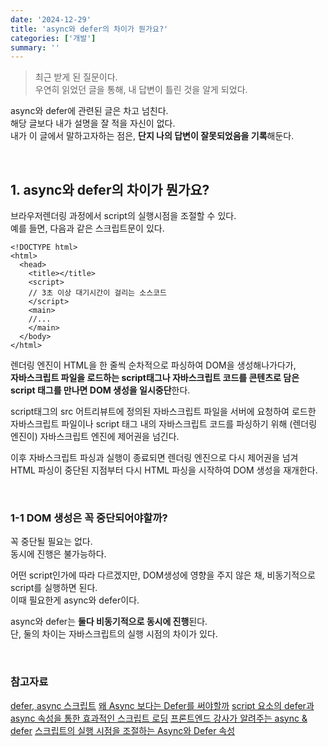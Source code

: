```yaml
---
date: '2024-12-29'
title: 'async와 defer의 차이가 뭔가요?'
categories: ['개발']
summary: ''
---
```


> 최근 받게 된 질문이다.  
> 우연히 읽었던 글을 통해, 내 답변이 틀린 것을 알게 되었다.

async와 defer에 관련된 글은 차고 넘친다.  
해당 글보다 내가 설명을 잘 적을 자신이 없다.  
내가 이 글에서 말하고자하는 점은, **단지 나의 답변이 잘못되었음을 기록**해둔다.

<br/>

## 1. async와 defer의 차이가 뭔가요?

브라우저렌더링 과정에서 script의 실행시점을 조절할 수 있다.  
예를 들면, 다음과 같은 스크립트문이 있다.

```JS
<!DOCTYPE html>
<html>
  <head>
    <title></title>
    <script>
    // 3초 이상 대기시간이 걸리는 소스코드
    </script>
    <main>
    //...
    </main>
  </body>
</html>
```

렌더링 엔진이 HTML을 한 줄씩 순차적으로 파싱하여 DOM을 생성해나가다가,  
 **자바스크립트 파일을 로드하는 script태그나 자바스크립트 코드를 콘텐츠로 담은 script 태그를 만나면 DOM 생성을 일시중단**한다.

script태그의 src 어트리뷰트에 정의된 자바스크립트 파일을 서버에 요청하여 로드한 자바스크립트 파일이나 script 태그 내의 자바스크립트 코드를 파싱하기 위해 (렌더링 엔진이) 자바스크립트 엔진에 제어권을 넘긴다.

이후 자바스크립트 파싱과 실행이 종료되면 렌더링 엔진으로 다시 제어권을 넘겨 HTML 파싱이 중단된 지점부터 다시 HTML 파싱을 시작하여 DOM 생성을 재개한다.

<br/>

### 1-1 DOM 생성은 꼭 중단되어야할까?

꼭 중단될 필요는 없다.  
동시에 진행은 불가능하다.

어떤 script인가에 따라 다르겠지만, DOM생성에 영향을 주지 않은 채, 비동기적으로 script를 실행하면 된다.  
이때 필요한게 async와 defer이다.

async와 defer는 **둘다 비동기적으로 동시에 진행**된다.  
단, 둘의 차이는 자바스크립트의 실행 시점의 차이가 있다.

<br/>

### 참고자료

[defer, async 스크립트](https://ko.javascript.info/script-async-defer)
[왜 Async 보다는 Defer를 써야할까](https://yceffort.kr/2020/10/defer-than-async)
[script 요소의 defer과 async 속성을 통한 효과적인 스크립트 로딩](https://www.daleseo.com/js-script-defer-async/)
[프론트엔드 강사가 알려주는 async & defer](https://velog.io/@hbin12212/%ED%94%84%EB%A1%A0%ED%8A%B8%EC%97%94%EB%93%9C-%EA%B0%95%EC%82%AC%EA%B0%80-%EC%95%8C%EB%A0%A4%EC%A3%BC%EB%8A%94-async-defer)
[스크립트의 실행 시점을 조절하는 Async와 Defer 속성](https://wormwlrm.github.io/2021/03/01/Async-Defer-Attributes-of-Script-Tag.html)

